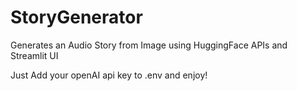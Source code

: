 # StoryGenerator
Generates an Audio Story from Image using HuggingFace APIs and Streamlit UI

Just Add your openAI api key to .env and enjoy!
